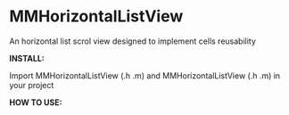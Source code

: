 MMHorizontalListView
====================

An horizontal list scrol view designed to implement cells reusability 

**INSTALL:**

Import MMHorizontalListView (.h .m) and MMHorizontalListView (.h .m) in your project

**HOW TO USE:**
